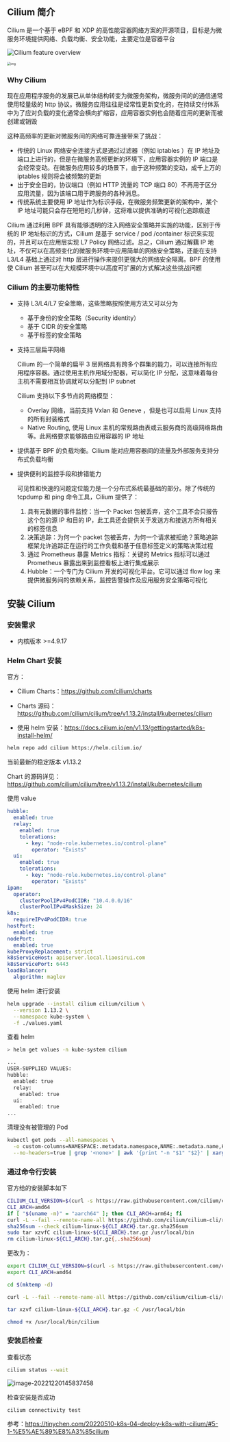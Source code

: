 ## Cilium 简介

Cilium 是一个基于 eBPF 和 XDP 的高性能容器网络方案的开源项目，目标是为微服务环境提供网络、负载均衡、安全功能，主要定位是容器平台

![Cilium feature overview](.assets/Cilium%E7%AE%80%E4%BB%8B/cilium_overview.png)

<img src=".assets/Cilium%E7%AE%80%E4%BB%8B/9885453-6b09787b4b207027.png" alt="img" style="zoom: 50%;" />

### Why Cilium

现在应用程序服务的发展已从单体结构转变为微服务架构，微服务间的的通信通常使用轻量级的 http 协议。微服务应用往往是经常性更新变化的，在持续交付体系中为了应对负载的变化通常会横向扩缩容，应用容器实例也会随着应用的更新而被创建或销毁

这种高频率的更新对微服务间的网络可靠连接带来了挑战：

- 传统的 Linux 网络安全连接方式是通过过滤器（例如 iptables ）在 IP 地址及端口上进行的，但是在微服务高频更新的环境下，应用容器实例的 IP 端口是会经常变动。在微服务应用较多的场景下，由于这种频繁的变动，成千上万的 iptables 规则将会被频繁的更新
- 出于安全目的，协议端口（例如 HTTP 流量的 TCP 端口 80）不再用于区分应用流量，因为该端口用于跨服务的各种消息。
- 传统系统主要使用 IP 地址作为标识手段，在微服务频繁更新的架构中，某个 IP 地址可能只会存在短短的几秒钟，这将难以提供准确的可视化追踪痕迹

Cilium 通过利用 BPF 具有能够透明的注入网络安全策略并实施的功能，区别于传统的 IP 地址标识的方式，Cilium 是基于 service / pod /container 标识来实现的，并且可以在应用层实现 L7 Policy 网络过滤。总之，Cilium 通过解藕 IP 地址，不仅可以在高频变化的微服务环境中应用简单的网络安全策略，还能在支持 L3/L4 基础上通过对 http 层进行操作来提供更强大的网络安全隔离。BPF 的使用使 Cilium 甚至可以在大规模环境中以高度可扩展的方式解决这些挑战问题

### Cilium 的主要功能特性

- 支持 L3/L4/L7 安全策略，这些策略按照使用方法又可以分为

  - 基于身份的安全策略（Security identity）
  - 基于 CIDR 的安全策略
  - 基于标签的安全策略

- 支持三层扁平网络

  Cilium 的一个简单的扁平 3 层网络具有跨多个群集的能力，可以连接所有应用程序容器。通过使用主机作用域分配器，可以简化 IP 分配，这意味着每台主机不需要相互协调就可以分配到 IP subnet

  Cilium 支持以下多节点的网络模型：

  - Overlay 网络，当前支持 Vxlan 和 Geneve ，但是也可以启用 Linux 支持的所有封装格式
  - Native Routing, 使用 Linux 主机的常规路由表或云服务商的高级网络路由等。此网络要求能够路由应用容器的 IP 地址

- 提供基于 BPF 的负载均衡。Cilium 能对应用容器间的流量及外部服务支持分布式负载均衡

- 提供便利的监控手段和排错能力

  可见性和快速的问题定位能力是一个分布式系统最基础的部分。除了传统的 tcpdump 和 ping 命令工具，Cilium 提供了：

  1. 具有元数据的事件监控：当一个 Packet 包被丢弃，这个工具不会只报告这个包的源 IP 和目的 IP，此工具还会提供关于发送方和接送方所有相关的标签信息
  2. 决策追踪：为何一个 packet 包被丢弃，为何一个请求被拒绝？策略追踪框架允许追踪正在运行的工作负载和基于任意标签定义的策略决策过程
  3. 通过 Prometheus 暴露 Metrics 指标：关键的 Metrics 指标可以通过 Prometheus 暴露出来到监控看板上进行集成展示
  4. Hubble：一个专门为 Cilium 开发的可视化平台。它可以通过 flow log 来提供微服务间的依赖关系，监控告警操作及应用服务安全策略可视化

## 安装 Cilium

### 安装需求

- 内核版本 >=4.9.17

### Helm Chart 安装

官方：

- Cilium Charts：<https://github.com/cilium/charts>
- Charts 源码：<https://github.com/cilium/cilium/tree/v1.13.2/install/kubernetes/cilium>

- 使用 helm 安装：<https://docs.cilium.io/en/v1.13/gettingstarted/k8s-install-helm/>

```bash
helm repo add cilium https://helm.cilium.io/
```

当前最新的稳定版本 v1.13.2

Chart 的源码详见：<https://github.com/cilium/cilium/tree/v1.13.2/install/kubernetes/cilium>

使用 value

```yaml
hubble:
  enabled: true
  relay:
    enabled: true
    tolerations:
      - key: "node-role.kubernetes.io/control-plane"
        operator: "Exists"
  ui:
    enabled: true
    tolerations:
      - key: "node-role.kubernetes.io/control-plane"
        operator: "Exists"
ipam:
  operator:
    clusterPoolIPv4PodCIDR: "10.4.0.0/16"
    clusterPoolIPv4MaskSize: 24
k8s:
  requireIPv4PodCIDR: true
hostPort:
  enabled: true
nodePort:
  enabled: true
kubeProxyReplacement: strict
k8sServiceHost: apiserver.local.liaosirui.com
k8sServicePort: 6443
loadBalancer:
  algorithm: maglev

```

使用 helm 进行安装

```bash
helm upgrade --install cilium cilium/cilium \
  --version 1.13.2 \
  --namespace kube-system \
  -f ./values.yaml
```

查看 helm

```bash
> helm get values -n kube-system cilium

...
USER-SUPPLIED VALUES:
hubble:
  enabled: true
  relay:
    enabled: true
  ui:
    enabled: true
...
```

清理没有被管理的 Pod

```bash
kubectl get pods --all-namespaces \
  -o custom-columns=NAMESPACE:.metadata.namespace,NAME:.metadata.name,HOSTNETWORK:.spec.hostNetwork \
  --no-headers=true | grep '<none>' | awk '{print "-n "$1" "$2}' | xargs -L 1 -r kubectl delete pod --force
```

### 通过命令行安装

官方给的安装脚本如下

```bash
CILIUM_CLI_VERSION=$(curl -s https://raw.githubusercontent.com/cilium/cilium-cli/master/stable.txt)
CLI_ARCH=amd64
if [ "$(uname -m)" = "aarch64" ]; then CLI_ARCH=arm64; fi
curl -L --fail --remote-name-all https://github.com/cilium/cilium-cli/releases/download/${CILIUM_CLI_VERSION}/cilium-linux-${CLI_ARCH}.tar.gz{,.sha256sum}
sha256sum --check cilium-linux-${CLI_ARCH}.tar.gz.sha256sum
sudo tar xzvfC cilium-linux-${CLI_ARCH}.tar.gz /usr/local/bin
rm cilium-linux-${CLI_ARCH}.tar.gz{,.sha256sum}
```

更改为：

```bash
export CILIUM_CLI_VERSION=$(curl -s https://raw.githubusercontent.com/cilium/cilium-cli/master/stable.txt)
export CLI_ARCH=amd64

cd $(mktemp -d)

curl -L --fail --remote-name-all https://github.com/cilium/cilium-cli/releases/download/${CILIUM_CLI_VERSION}/cilium-linux-${CLI_ARCH}.tar.gz

tar xzvf cilium-linux-${CLI_ARCH}.tar.gz -C /usr/local/bin

chmod +x /usr/local/bin/cilium
```

### 安装后检查

查看状态

```bash
cilium status --wait
```

![image-20221220145837458](.assets/Cilium%E7%AE%80%E4%BB%8B/image-20221220145837458.png)

检查安装是否成功

```bash
cilium connectivity test
```



参考：<https://tinychen.com/20220510-k8s-04-deploy-k8s-with-cilium/#5-1-%E5%AE%89%E8%A3%85cilium>